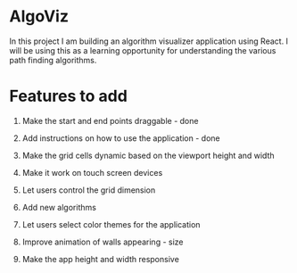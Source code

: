 # AlgoViz
In this project I am building an algorithm visualizer application using React. I will be using this as a learning opportunity for understanding the various path finding algorithms.

# Features to add

1. Make the start and end points draggable - done
5. Add instructions on how to use the application - done


2. Make the grid cells dynamic based on the viewport height and width
3. Make it work on touch screen devices
4. Let users control the grid dimension
7. Add new algorithms 
8. Let users select color themes for the application
9. Improve animation of walls appearing - size
10. Make the app height and width responsive